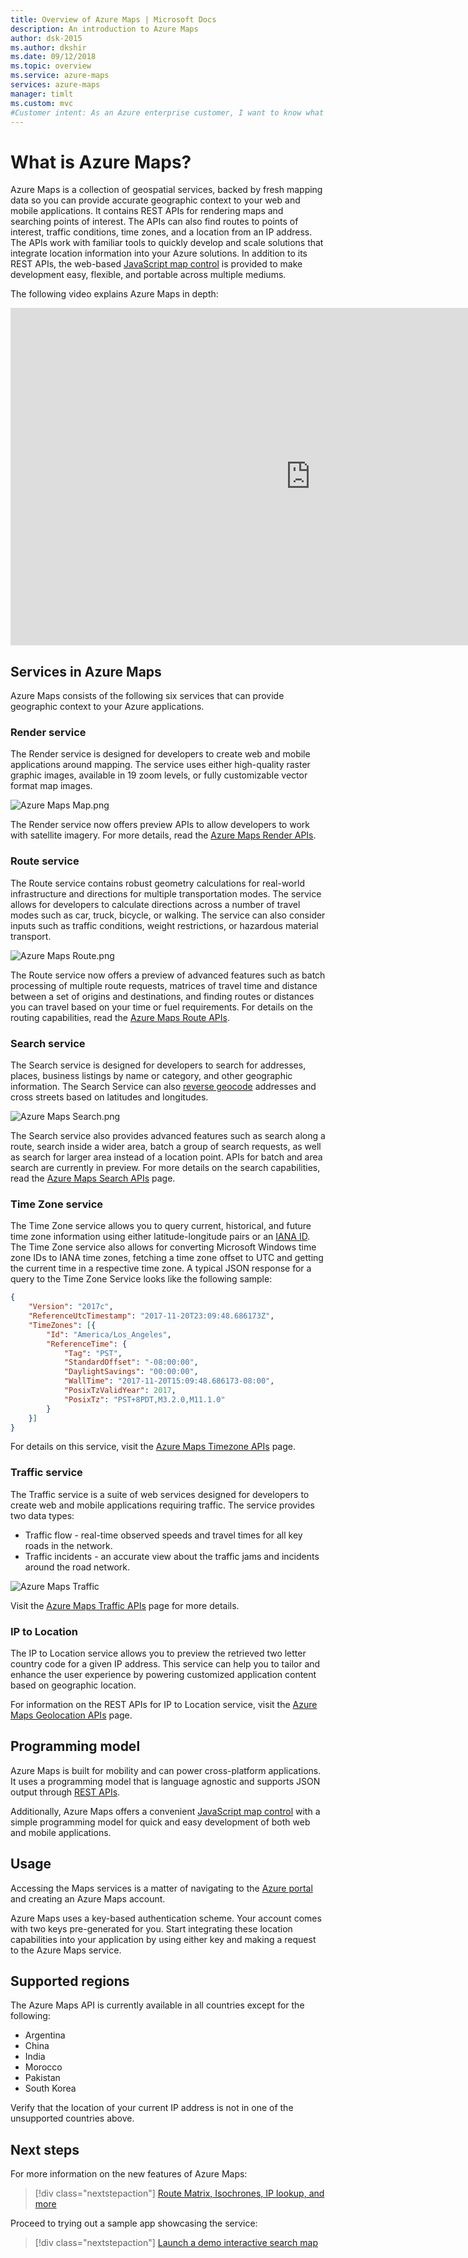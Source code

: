 ```yaml
---
title: Overview of Azure Maps | Microsoft Docs
description: An introduction to Azure Maps
author: dsk-2015
ms.author: dkshir
ms.date: 09/12/2018
ms.topic: overview
ms.service: azure-maps
services: azure-maps
manager: timlt
ms.custom: mvc
#Customer intent: As an Azure enterprise customer, I want to know what capabilities Azure Maps has so that I can leverage my Azure cloud with the Mapping service. 
---
```


# What is Azure Maps?

Azure Maps is a collection of geospatial services, backed by fresh mapping data so you can provide accurate geographic context to your web and mobile applications. It contains REST APIs for rendering maps and searching points of interest. The APIs can also find routes to points of interest, traffic conditions, time zones, and a location from an IP address. The APIs work with familiar tools to quickly develop and scale solutions that integrate location information into your Azure solutions. In addition to its REST APIs, the web-based [JavaScript map control](https://docs.microsoft.com/javascript/api/azure-maps-control) is provided to make development easy, flexible, and portable across multiple mediums.

The following video explains Azure Maps in depth:

<iframe src="https://channel9.msdn.com/Shows/Azure-Friday/Azure-Location-Based-Services/player" width="960" height="540" allowFullScreen frameBorder="0"></iframe>

## Services in Azure Maps

Azure Maps consists of the following six services that can provide geographic context to your Azure applications.

### Render service

The Render service is designed for developers to create web and mobile applications around mapping. The service uses either high-quality raster graphic images, available in 19 zoom levels, or fully customizable vector format map images.

![Azure Maps Map.png](media/about-azure-maps/Introduction_Map.png)

The Render service now offers preview APIs to allow developers to work with satellite imagery. For more details, read the [Azure Maps Render APIs](https://docs.microsoft.com/rest/api/maps/render).

### Route service

The Route service contains robust geometry calculations for real-world infrastructure and directions for multiple transportation modes. The service allows for developers to calculate directions across a number of travel modes such as car, truck, bicycle, or walking. The service can also consider inputs such as traffic conditions, weight restrictions, or hazardous material transport.

![Azure Maps Route.png](media/about-azure-maps/Introduction_Route.png)

The Route service now offers a preview of advanced features such as batch processing of multiple route requests, matrices of travel time and distance between a set of origins and destinations, and finding routes or distances you can travel based on your time or fuel requirements. For details on the routing capabilities, read the [Azure Maps Route APIs](https://docs.microsoft.com/rest/api/maps/route).

### Search service

The Search service is designed for developers to search for addresses, places, business listings by name or category, and other geographic information. The Search Service can also [reverse geocode](https://en.wikipedia.org/wiki/Reverse_geocoding) addresses and cross streets based on latitudes and longitudes.

![Azure Maps Search.png](media/about-azure-maps/Introduction_Search.png)

The Search service also provides advanced features such as search along a route, search inside a wider area, batch a group of search requests, as well as search for larger area instead of a location point. APIs for batch and area search are currently in preview. For more details on the search capabilities, read the [Azure Maps Search APIs](https://docs.microsoft.com/rest/api/maps/search) page.

### Time Zone service

The Time Zone service allows you to query current, historical, and future time zone information using either latitude-longitude pairs or an [IANA ID](http://www.iana.org/). The Time Zone service also allows for converting Microsoft Windows time zone IDs to IANA time zones, fetching a time zone offset to UTC and getting the current time in a respective time zone. A typical JSON response for a query to the Time Zone Service looks like the following sample:

```JSON
{
    "Version": "2017c",
    "ReferenceUtcTimestamp": "2017-11-20T23:09:48.686173Z",
    "TimeZones": [{
        "Id": "America/Los_Angeles",
        "ReferenceTime": {
            "Tag": "PST",
            "StandardOffset": "-08:00:00",
            "DaylightSavings": "00:00:00",
            "WallTime": "2017-11-20T15:09:48.686173-08:00",
            "PosixTzValidYear": 2017,
            "PosixTz": "PST+8PDT,M3.2.0,M11.1.0"
        }
    }]
}
```

For details on this service, visit the [Azure Maps Timezone APIs](https://docs.microsoft.com/rest/api/maps/timezone) page.

### Traffic service

The Traffic service is a suite of web services designed for developers to create web and mobile applications requiring traffic. The service provides two data types:

* Traffic flow - real-time observed speeds and travel times for all key roads in the network.
* Traffic incidents - an accurate view about the traffic jams and incidents around the road network.

![Azure Maps Traffic](media/about-azure-maps/Introduction_Traffic.png)

Visit the [Azure Maps Traffic APIs](https://docs.microsoft.com/rest/api/maps/traffic) page for more details.

### IP to Location

The IP to Location service allows you to preview the retrieved two letter country code for a given IP address. This service can help you to tailor and enhance the user experience by powering customized application content based on geographic location.

For information on the REST APIs for IP to Location service, visit the [Azure Maps Geolocation APIs](https://docs.microsoft.com/rest/api/maps/geolocation) page.

## Programming model

Azure Maps is built for mobility and can power cross-platform applications. It uses a programming model that is language agnostic and supports JSON output through [REST APIs](https://docs.microsoft.com/rest/api/maps/).

Additionally, Azure Maps offers a convenient [JavaScript map control](https://docs.microsoft.com/javascript/api/azure-maps-control) with a simple programming model for quick and easy development of both web and mobile applications.

## Usage

Accessing the Maps services is a matter of navigating to the [Azure portal](http://portal.azure.com) and creating an Azure Maps account.

Azure Maps uses a key-based authentication scheme. Your account comes with two keys pre-generated for you. Start integrating these location capabilities into your application by using either key and making a request to the Azure Maps service.

## Supported regions

The Azure Maps API is currently available in all countries except for the following:

* Argentina
* China
* India
* Morocco
* Pakistan
* South Korea

Verify that the location of your current IP address is not in one of the unsupported countries above.

## Next steps

For more information on the new features of Azure Maps:

> [!div class="nextstepaction"]
> [Route Matrix, Isochrones, IP lookup, and more](https://azure.microsoft.com/blog/route-matrix-isochrones-ip-lookup-and-more-added-to-azure-maps/)

Proceed to trying out a sample app showcasing the service:

> [!div class="nextstepaction"]
> [Launch a demo interactive search map](quick-demo-map-app.md)
